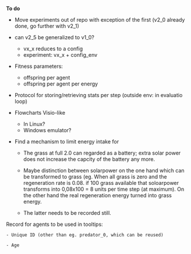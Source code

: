 **To do**

- Move experiments out of repo with exception of the first (v2_0 already done, go further with v2_1)

- can v2_5 be generalized to v1_0?
    - vx_x reduces to a config
    - experiment: vx_x + config_env

- Fitness parameters:
    - offspring per agent
    - offspring per agent per energy
- Protocol for storing/retrieving stats per step (outside env: in evaluatio loop)
- Flowcharts Visio-like
    - In Linux?
    - Windows emulator?

- Find a mechanism to limit energy intake for

    - The grass at full 2.0 can regarded as a battery; extra solar power does not increase the capcity of the battery any more.

    - Maybe distinction between solarpower on the one hand which can be transformed to grass (eg. When all grass is zero and the regeneration rate is 0.08. if 100 grass available that soloarpower transforms into 0,08x100 = 8 units per time step (at maximum). On the other hand the real regeneration energy turned into grass energy.

    - The latter needs to be recorded still.

Record for agents to be used in tooltips:

    - Unique ID (other than eg. predator_0, which can be reused)

    - Age
